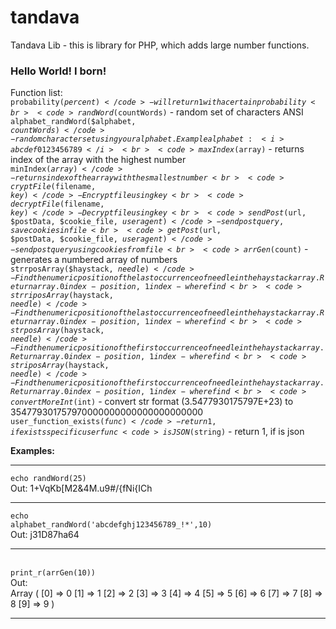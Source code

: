 # tandava
Tandava Lib - this is library for PHP, which adds large number functions.
<h3>Hello World! I born!</h3>

Function list:<br>
<code>probability($percent)</code> - will return 1 with a certain probability<br>
<code>randWord($countWords)</code> - random set of characters ANSI <br>
<code>alphabet_randWord($alphabet, $countWords)</code> - random character set using your alphabet. Example alphabet: <i>abcdef0123456789</i><br>
<code>maxIndex($array)</code> - returns index of the array with the highest number<br>
<code>minIndex($array)</code> - returns index of the array with the smallest number<br>
<code>cryptFile($filename, $key)</code> - Encrypt file using key<br>
<code>decryptFile($filename, $key)</code> - Decrypt file using key<br>
<code>sendPost($url, $postData, $cookie_file, $useragent)</code> - send post query, save cookies in file<br>
<code>getPost($url, $postData, $cookie_file, $useragent)</code> - send post query using cookies from file<br>
<code>arrGen($count)</code> - generates a numbered array of numbers<br>
<code>strrposArray($haystack, $needle)</code> - Find the numeric position of the last occurrence of needle in the haystack array. Return array. 0 index - position, 1 index - where find<br>
<code>strriposArray($haystack, $needle)</code> - Find the numeric position of the last occurrence of needle in the haystack array. Return array. 0 index - position, 1 index - where find<br>
<code>strposArray($haystack, $needle)</code> - Find the numeric position of the first occurrence of needle in the haystack array. Return array. 0 index - position, 1 index - where find<br>
<code>striposArray($haystack, $needle)</code> - Find the numeric position of the first occurrence of needle in the haystack array. Return array. 0 index - position, 1 index - where find<br>
<code>convertMoreInt($int)</code> - convert str format (3.5477930175797E+23) to 354779301757970000000000000000000000 
<code>user_function_exists($func)</code> - return 1, if exists specific user func
<code>isJSON($string)</code> - return 1, if is json


<b>Examples:</b><br><hr>
<code>echo randWord(25)</code> <br>Out: 1+VqKb[M2&4M.u9#/{fNi{ICh<br><hr>
<code>echo alphabet_randWord('abcdefghj123456789_!*',10)</code><br>Out: j31D87ha64<hr><br>
<code>print_r(arrGen(10))</code><br>Out: <br>Array ( [0] => 0 [1] => 1 [2] => 2 [3] => 3 [4] => 4 [5] => 5 [6] => 6 [7] => 7 [8] => 8 [9] => 9 )<hr>
